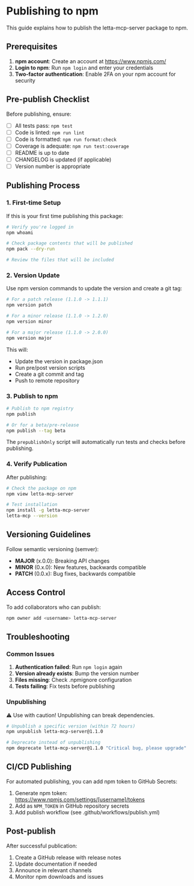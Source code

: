 # Publishing to npm

This guide explains how to publish the letta-mcp-server package to npm.

## Prerequisites

1. **npm account**: Create an account at https://www.npmjs.com/
2. **Login to npm**: Run `npm login` and enter your credentials
3. **Two-factor authentication**: Enable 2FA on your npm account for security

## Pre-publish Checklist

Before publishing, ensure:

- [ ] All tests pass: `npm test`
- [ ] Code is linted: `npm run lint`
- [ ] Code is formatted: `npm run format:check`
- [ ] Coverage is adequate: `npm run test:coverage`
- [ ] README is up to date
- [ ] CHANGELOG is updated (if applicable)
- [ ] Version number is appropriate

## Publishing Process

### 1. First-time Setup

If this is your first time publishing this package:

```bash
# Verify you're logged in
npm whoami

# Check package contents that will be published
npm pack --dry-run

# Review the files that will be included
```

### 2. Version Update

Use npm version commands to update the version and create a git tag:

```bash
# For a patch release (1.1.0 -> 1.1.1)
npm version patch

# For a minor release (1.1.0 -> 1.2.0)
npm version minor

# For a major release (1.1.0 -> 2.0.0)
npm version major
```

This will:
- Update the version in package.json
- Run pre/post version scripts
- Create a git commit and tag
- Push to remote repository

### 3. Publish to npm

```bash
# Publish to npm registry
npm publish

# Or for a beta/pre-release
npm publish --tag beta
```

The `prepublishOnly` script will automatically run tests and checks before publishing.

### 4. Verify Publication

After publishing:

```bash
# Check the package on npm
npm view letta-mcp-server

# Test installation
npm install -g letta-mcp-server
letta-mcp --version
```

## Versioning Guidelines

Follow semantic versioning (semver):

- **MAJOR** (x.0.0): Breaking API changes
- **MINOR** (0.x.0): New features, backwards compatible
- **PATCH** (0.0.x): Bug fixes, backwards compatible

## Access Control

To add collaborators who can publish:

```bash
npm owner add <username> letta-mcp-server
```

## Troubleshooting

### Common Issues

1. **Authentication failed**: Run `npm login` again
2. **Version already exists**: Bump the version number
3. **Files missing**: Check .npmignore configuration
4. **Tests failing**: Fix tests before publishing

### Unpublishing

⚠️ Use with caution! Unpublishing can break dependencies.

```bash
# Unpublish a specific version (within 72 hours)
npm unpublish letta-mcp-server@1.1.0

# Deprecate instead of unpublishing
npm deprecate letta-mcp-server@1.1.0 "Critical bug, please upgrade"
```

## CI/CD Publishing

For automated publishing, you can add npm token to GitHub Secrets:

1. Generate npm token: https://www.npmjs.com/settings/[username]/tokens
2. Add as `NPM_TOKEN` in GitHub repository secrets
3. Add publish workflow (see .github/workflows/publish.yml)

## Post-publish

After successful publication:

1. Create a GitHub release with release notes
2. Update documentation if needed
3. Announce in relevant channels
4. Monitor npm downloads and issues